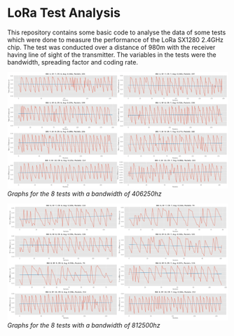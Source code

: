 # LoRa Test Analysis

This repository contains some basic code to analyse the data of some tests which were done to measure the performance of the LoRa SX1280 2.4GHz chip. The test was conducted over a distance of 980m with the receiver having line of sight of the transmitter. The variables in the tests were the bandwidth, spreading factor and coding rate.

![Graphs for the 8 tests with a bandwidth of 406250hz](https://raw.githubusercontent.com/1Blademaster/lora-test-analysis/main/bandwidth_4_tests.png)
_Graphs for the 8 tests with a bandwidth of 406250hz_

![Graphs for the 8 tests with a bandwidth of 812500hz](https://raw.githubusercontent.com/1Blademaster/lora-test-analysis/main/bandwidth_8_tests.png)
_Graphs for the 8 tests with a bandwidth of 812500hz_
